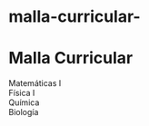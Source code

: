 # malla-curricular-
<!DOCTYPE html>
<html lang="es">
<head>
  <meta charset="UTF-8">
  <title>Malla Curricular Interactiva</title>
  <link rel="stylesheet" href="style.css">
</head>
<body>
  <h1>Malla Curricular</h1>

  <div class="grid">
    <div class="curso aprobado">Matemáticas I</div>
    <div class="curso">Física I</div>
    <div class="curso">Química</div>
    <div class="curso">Biología</div>
    <!-- Agrega más cursos aquí -->
  </div>

  <script src="script.js"></script>
</body>
</html>
